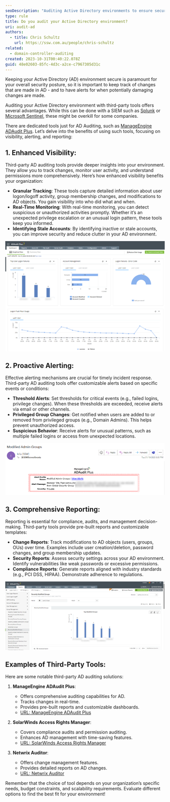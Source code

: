 ```yaml
---
seoDescription: "Auditing Active Directory environments to ensure security and compliance, third-party tools offer enhanced visibility, proactive alerting, and comprehensive reporting."
type: rule
title: Do you audit your Active Directory environment?
uri: audit-ad
authors:
  - title: Chris Schultz
    url: https://ssw.com.au/people/chris-schultz
related:
  - domain-controller-auditing
created: 2023-10-31T00:40:22.078Z
guid: 48e02603-85fc-4d3c-a2ce-c7967305d31c
---
```

Keeping your Active Directory (AD) environment secure is paramount for your overall security posture, so it is important to keep track of changes that are made in AD - and to have alerts for when potentially damaging changes are made.

Auditing your Active Directory environment with third-party tools offers several advantages. While this can be done with a SIEM such as [Splunk](https://www.splunk.com/) or [Microsoft Sentinel](https://azure.microsoft.com/en-au/products/microsoft-sentinel), these might be overkill for some companies. 

There are dedicated tools just for AD Auditing, such as [ManageEngine ADAudit Plus](https://www.manageengine.com/products/active-directory-audit/). Let’s delve into the benefits of using such tools, focusing on visibility, alerting, and reporting:

<!--endintro-->

## **1. Enhanced Visibility:**

Third-party AD auditing tools provide deeper insights into your environment. They allow you to track changes, monitor user activity, and understand permissions more comprehensively. Here’s how enhanced visibility benefits your organization:

* **Granular Tracking**: These tools capture detailed information about user logon/logoff activity, group membership changes, and modifications to AD objects. You gain visibility into who did what and when.
* **Real-Time Monitoring**: With real-time monitoring, you can detect suspicious or unauthorized activities promptly. Whether it’s an unexpected privilege escalation or an unusual login pattern, these tools keep you informed.
* **Identifying Stale Accounts**: By identifying inactive or stale accounts, you can improve security and reduce clutter in your AD environment.

![Figure: ADAudit Plus Dashboard gives you immediate visibility](adaudit-visibility.png)

## **2. Proactive Alerting:**

Effective alerting mechanisms are crucial for timely incident response. Third-party AD auditing tools offer customizable alerts based on specific events or conditions:

* **Threshold Alerts**: Set thresholds for critical events (e.g., failed logins, privilege changes). When these thresholds are exceeded, receive alerts via email or other channels.
* **Privileged Group Changes**: Get notified when users are added to or removed from privileged groups (e.g., Domain Admins). This helps prevent unauthorized access.
* **Suspicious Behavior**: Receive alerts for unusual patterns, such as multiple failed logins or access from unexpected locations.

![Figure: Email alert from ADAudit Plus](adaudit-alert.png)

## **3. Comprehensive Reporting:**

Reporting is essential for compliance, audits, and management decision-making. Third-party tools provide pre-built reports and customizable templates:

* **Change Reports**: Track modifications to AD objects (users, groups, OUs) over time. Examples include user creation/deletion, password changes, and group membership updates.
* **Security Reports**: Assess security settings across your AD environment. Identify vulnerabilities like weak passwords or excessive permissions.
* **Compliance Reports**: Generate reports aligned with industry standards (e.g., PCI DSS, HIPAA). Demonstrate adherence to regulations.

![Figure: ADAudit Plus gives you 100's of reports - for example, recently modified groups](adaudit-reports.png)

## **Examples of Third-Party Tools:**

Here are some notable third-party AD auditing solutions:

1. **ManageEngine ADAudit Plus**:

   * Offers comprehensive auditing capabilities for AD.
   * Tracks changes in real-time.
   * Provides pre-built reports and customizable dashboards.
   * [URL: ManageEngine ADAudit Plus](https://www.manageengine.com/products/active-directory-audit/)
2. **SolarWinds Access Rights Manager**:

   * Covers compliance audits and permission auditing.
   * Enhances AD management with time-saving features.
   * [URL: SolarWinds Access Rights Manager](https://www.solarwinds.com/access-rights-manager/use-cases/active-directory-auditing-tool)
3. **Netwrix Auditor**:

   * Offers change management features.
   * Provides detailed reports on AD changes.
   * [URL: Netwrix Auditor](https://www.netwrix.com/auditor.html)

Remember that the choice of tool depends on your organization’s specific needs, budget constraints, and scalability requirements. Evaluate different options to find the best fit for your environment!
